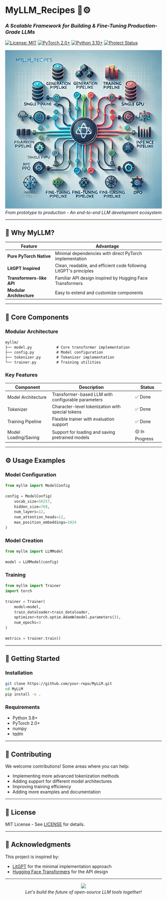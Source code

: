 # **MyLLM_Recipes** 🧠⚙️  
### *A Scalable Framework for Building & Fine-Tuning Production-Grade LLMs*

[![License: MIT](https://img.shields.io/badge/License-MIT-yellow.svg)](https://opensource.org/licenses/MIT) 
[![PyTorch 2.0+](https://img.shields.io/badge/PyTorch-2.0%2B-red.svg)](https://pytorch.org/) 
[![Python 3.10+](https://img.shields.io/badge/Python-3.10%2B-blue.svg)](https://www.python.org/) 
[![Project Status](https://img.shields.io/badge/Status-Active_Development-orange)]()

<div align="center">
  <img src="./PIP.png" alt="Framework Architecture" width="800"/>
  <br>
  <em>From prototype to production - An end-to-end LLM development ecosystem</em>
</div>

---

## **🌟 Why MyLLM?**

| **Feature**               | **Advantage**                                                                 |
|---------------------------|-------------------------------------------------------------------------------|
| **Pure PyTorch Native** | Minimal dependencies with direct PyTorch implementation                 |
| **LitGPT Inspired**       | Clean, readable, and efficient code following LitGPT's principles                      |
| **Transformers-like API**  | Familiar API design inspired by Hugging Face Transformers         |
| **Modular Architecture**          | Easy to extend and customize components                      |

---

## **🚀 Core Components**

### **Modular Architecture**
```
myllm/
├── model.py           # Core transformer implementation
├── config.py          # Model configuration
├── tokenizer.py       # Tokenizer implementation
└── trainer.py         # Training utilities
```

### **Key Features**
| **Component**         | **Description**          | **Status**   |
|-----------------------|-------------------------|--------------|
| Model Architecture    | Transformer-based LLM with configurable parameters | ✅ Done |
| Tokenizer            | Character-level tokenization with special tokens | ✅ Done |
| Training Pipeline    | Flexible trainer with evaluation support | ✅ Done |
| Model Loading/Saving | Support for loading and saving pretrained models | 🟡 In Progress |

---

## **⚙️ Usage Examples**

### **Model Configuration**
```python
from myllm import ModelConfig

config = ModelConfig(
    vocab_size=50257,
    hidden_size=768,
    num_layers=12,
    num_attention_heads=12,
    max_position_embeddings=1024
)
```

### **Model Creation**
```python
from myllm import LLMModel

model = LLMModel(config)
```

### **Training**
```python
from myllm import Trainer
import torch

trainer = Trainer(
    model=model,
    train_dataloader=train_dataloader,
    optimizer=torch.optim.AdamW(model.parameters()),
    num_epochs=3
)

metrics = trainer.train()
```

---

## **🚀 Getting Started**

### **Installation**
```bash
git clone https://github.com/your-repo/MyLLM.git
cd MyLLM
pip install -e .
```

### **Requirements**
- Python 3.8+
- PyTorch 2.0+
- numpy
- tqdm

---

## **🤝 Contributing**

We welcome contributions! Some areas where you can help:
- Implementing more advanced tokenization methods
- Adding support for different model architectures
- Improving training efficiency
- Adding more examples and documentation

---

## **📜 License**
MIT License - See [LICENSE](LICENSE) for details.

---

## **🙏 Acknowledgments**
This project is inspired by:
- [LitGPT](https://github.com/Lightning-AI/lit-gpt) for the minimal implementation approach
- [Hugging Face Transformers](https://github.com/huggingface/transformers) for the API design

---

<div align="center">
  <img src="https://media.giphy.com/media/3o7abKhOpu0NwenH3O/giphy.gif" width="200">
  <br>
  <em>Let's build the future of open-source LLM tools together!</em>
</div>
